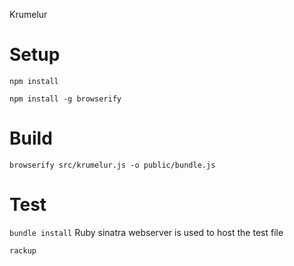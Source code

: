 Krumelur

# Setup
`npm install`

`npm install -g browserify`

# Build
`browserify src/krumelur.js -o public/bundle.js`

# Test
`bundle install` Ruby sinatra webserver is used to host the test file

`rackup`
